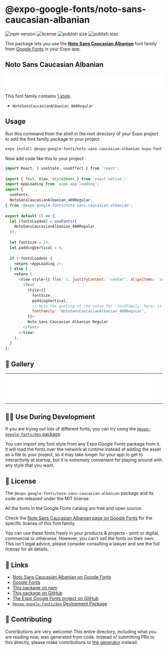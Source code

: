 # @expo-google-fonts/noto-sans-caucasian-albanian

![npm version](https://flat.badgen.net/npm/v/@expo-google-fonts/noto-sans-caucasian-albanian)
![license](https://flat.badgen.net/github/license/expo/google-fonts)
![publish size](https://flat.badgen.net/packagephobia/install/@expo-google-fonts/noto-sans-caucasian-albanian)
![publish size](https://flat.badgen.net/packagephobia/publish/@expo-google-fonts/noto-sans-caucasian-albanian)

This package lets you use the [**Noto Sans Caucasian Albanian**](https://fonts.google.com/specimen/Noto+Sans+Caucasian+Albanian) font family from [Google Fonts](https://fonts.google.com/) in your Expo app.

## Noto Sans Caucasian Albanian

![Noto Sans Caucasian Albanian](./font-family.png)

This font family contains [1 style](#-gallery).

- `NotoSansCaucasianAlbanian_400Regular`

## Usage

Run this command from the shell in the root directory of your Expo project to add the font family package to your project
```sh
expo install @expo-google-fonts/noto-sans-caucasian-albanian expo-font expo-app-loading
```

Now add code like this to your project
```js
import React, { useState, useEffect } from 'react';

import { Text, View, StyleSheet } from 'react-native';
import AppLoading from 'expo-app-loading';
import {
  useFonts,
  NotoSansCaucasianAlbanian_400Regular,
} from '@expo-google-fonts/noto-sans-caucasian-albanian';

export default () => {
  let [fontsLoaded] = useFonts({
    NotoSansCaucasianAlbanian_400Regular,
  });

  let fontSize = 24;
  let paddingVertical = 6;

  if (!fontsLoaded) {
    return <AppLoading />;
  } else {
    return (
      <View style={{ flex: 1, justifyContent: 'center', alignItems: 'center' }}>
        <Text
          style={{
            fontSize,
            paddingVertical,
            // Note the quoting of the value for `fontFamily` here; it expects a string!
            fontFamily: 'NotoSansCaucasianAlbanian_400Regular',
          }}>
          Noto Sans Caucasian Albanian Regular
        </Text>
      </View>
    );
  }
};

```

## 🔡 Gallery


||||
|-|-|-|
|![NotoSansCaucasianAlbanian_400Regular](./NotoSansCaucasianAlbanian_400Regular.ttf.png)||||


## 👩‍💻 Use During Development

If you are trying out lots of different fonts, you can try using the [`@expo-google-fonts/dev` package](https://github.com/expo/google-fonts/tree/master/font-packages/dev#readme).

You can import *any* font style from any Expo Google Fonts package from it. It will load the fonts
over the network at runtime instead of adding the asset as a file to your project, so it may take longer
for your app to get to interactivity at startup, but it is extremely convenient
for playing around with any style that you want.

## 📖 License

The `@expo-google-fonts/noto-sans-caucasian-albanian` package and its code are released under the MIT license.

All the fonts in the Google Fonts catalog are free and open source.

Check the [Noto Sans Caucasian Albanian page on Google Fonts](https://fonts.google.com/specimen/Noto+Sans+Caucasian+Albanian) for the specific license of this font family.

You can use these fonts freely in your products & projects - print or digital, commercial or otherwise. However, you can't sell the fonts on their own. This isn't legal advice, please consider consulting a lawyer and see the full license for all details.

## 🔗 Links

- [Noto Sans Caucasian Albanian on Google Fonts](https://fonts.google.com/specimen/Noto+Sans+Caucasian+Albanian)
- [Google Fonts](https://fonts.google.com/)
- [This package on npm](https://www.npmjs.com/package/@expo-google-fonts/noto-sans-caucasian-albanian)
- [This package on GitHub](https://github.com/expo/google-fonts/tree/master/font-packages/noto-sans-caucasian-albanian)
- [The Expo Google Fonts project on GitHub](https://github.com/expo/google-fonts)
- [`@expo-google-fonts/dev` Devlopment Package](https://github.com/expo/google-fonts/tree/master/font-packages/dev)

## 🤝 Contributing

Contributions are very welcome! This entire directory, including what you are reading now, was generated from code. Instead of submitting PRs to this directly, please make contributions to [the generator](https://github.com/expo/google-fonts/tree/master/packages/generator) instead.
